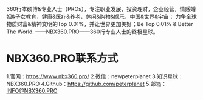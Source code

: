 360行本硕博&专业人士（PROs），专注职业发展，投资理财，企业经营，情感婚姻&子女教育，健康&医疗&养老，休闲&购物&娱乐，中国&世界&宇宙；
力争全球物质财富&精神文明的Top 0.01%，并让世界更加美好；Be Top 0.01% & Better The World. ——NBX360.PRO——360行专业人士的终极星球。

# NBX360.PRO联系方式
1.官网：https://www.nbx360.pro/
2.微信：newpeterplanet
3.知识星球：NBX360.PRO
4.Github：https://github.com/peterplanet
5.邮箱：INFO@NBX360.PRO
